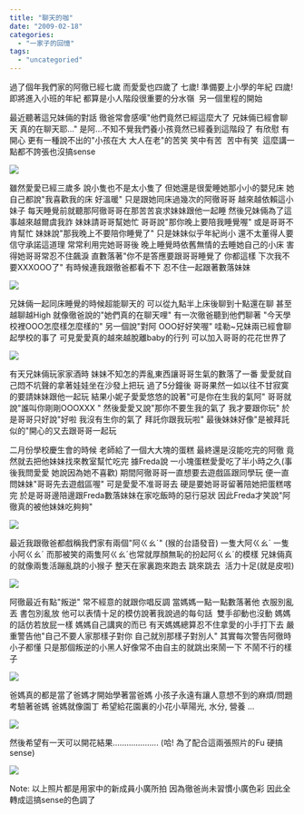 ```yaml
---
title: "聊天的咖"
date: "2009-02-18"
categories: 
  - "一家子的回憶"
tags: 
  - "uncategoried"
---
```


過了個年我們家的阿徹已經七歲 而愛愛也四歲了 七歲! 準備要上小學的年紀 四歲! 即將進入小班的年紀 都算是小人階段很重要的分水嶺  另一個里程的開始

最近聽著這兄妹倆的對話 徹爸常會感嘆"他們竟然已經這麼大了 兄妹倆已經會聊天 真的在聊天耶..." 是阿...不知不覺我們養小孩竟然已經養到這階段了 有欣慰 有開心 更有一種說不出的"小孩在大 大人在老"的苦笑 笑中有苦  苦中有笑  這麼講一點都不誇張也沒搞sense

![](images/3284380242_c1f5c48bdb.jpg)

雖然愛愛已經三歲多 說小隻也不是太小隻了 但她還是很愛睡她那小小的嬰兒床 她自己都說"我喜歡我的床 好溫暖" 只是跟她同床過幾次的阿徹哥哥 越來越依賴這小妹子 每天睡覺前就聽那阿徹哥哥在那苦苦哀求妹妹跟他一起睡 然後兄妹倆為了這事越來越爾虞我詐 妹妹請哥哥幫她忙 哥哥說"那你晚上要陪我睡覺喔" 或是哥哥不肯幫忙 妹妹說"那我晚上不要陪你睡覺了" 只是妹妹似乎年紀尚小 還不太董得人要信守承諾這道理 常常利用完她哥哥後 晚上睡覺時依舊無情的去睡她自己的小床 害得她哥哥常忍不住飆淚 直數落著"你不是答應要跟哥哥睡覺了 你都這樣 下次我不要XXXOOO了" 有時候連我跟徹爸都看不下 忍不住一起跟著數落妹妹

![](images/3284380176_c2fa6c92aa.jpg)

兄妹倆一起同床睡覺的時候超能聊天的 可以從九點半上床後聊到十點還在聊 甚至越聊越High 就像徹爸說的"她們真的在聊天哩" 有一次徹爸聽到他們聊著 "今天學校裡OOO怎麼樣怎麼樣的" 另一個說"對阿 OOO好好笑喔" 哇勒~兄妹兩已經會聊起學校的事了 可見愛愛真的越來越脫離baby的行列 可以加入哥哥的花花世界了

![](images/3284379846_94749f3617.jpg)

有天兄妹倆玩家家酒時 妹妹不知怎的弄亂東西讓哥哥生氣的數落了一番 愛愛就自己悶不坑聲的拿著娃娃坐在沙發上把玩 過了5分鐘後 哥哥果然一如以往不甘寂寞的要請妹妹跟他一起玩 結果小妮子愛愛悠悠的說著"可是你在生我的氣阿" 哥哥就說"誰叫你剛剛OOOXXX " 然後愛愛又說"那你不要生我的氣了 我才要跟你玩" 於是哥哥只好說"好啦 我沒有生你的氣了 拜託你跟我玩啦" 最後妹妹好像"是被拜託似的"開心的又去跟哥哥一起玩

二月份學校慶生會的時候 老師給了一個大大塊的蛋糕 最終還是沒能吃完的阿徹 竟然就去把他妹妹找來教室幫忙吃完 據Freda說 一小塊蛋糕愛愛吃了半小時之久(事後我問愛愛 她說因為她不喜歡) 期間阿徹哥哥一直想要去遊戲區跟同學玩 便一直問妹妹"哥哥先去遊戲區喔" 可是愛愛不准哥哥去 硬是要她哥哥留著陪她把蛋糕喀完 於是哥哥邊陪邊跟Freda數落妹妹在家吃飯時的惡行惡狀 因此Freda才笑說"阿徹真的被他妹妹吃夠夠"

![](images/3284380116_726e6daf6d.jpg)

最近我跟徹爸都戲稱我們家有兩個"阿ㄍㄠˊ" (猴的台語發音) 一隻大阿ㄍㄠˊ 一隻小阿ㄍㄠˊ 而那被笑的兩隻阿ㄍㄠˊ也常就厚顏無恥的扮起阿ㄍㄠˊ的模樣 兄妹倆真的就像兩隻活蹦亂跳的小猴子 整天在家裏跑來跑去 跳來跳去  活力十足(就是皮啦)

![](images/3284379696_a2422aea45.jpg)

阿徹最近有點"叛逆" 常不經意的就跟你唱反調 當媽媽一點一點數落著他 衣服別亂丟 書包別亂放 他可以表情十足的模仿說著我說過的每句話  雙手卻動也沒動 媽媽的話仿若放屁一樣 媽媽自己講爽的而已 有天媽媽總算忍不住拿愛的小手打下去 嚴重警告他"自己不要人家那樣子對你 自己就別那樣子對別人" 其實每次警告阿徹時 小子都懂 只是那個叛逆的小黑人好像常不由自主的就跳出來鬧一下 不鬧不行的樣子

![](images/3283557391_3834687f8c.jpg)

爸媽真的都是當了爸媽才開始學著當爸媽 小孩子永遠有讓人意想不到的麻煩/問題考驗著爸媽 爸媽就像園丁 希望給花園裏的小花小草陽光, 水分, 營養 ...

![](images/3283557503_fe1e53ec6a.jpg)

然後希望有一天可以開花結果.................... (哈! 為了配合這兩張照片的Fu 硬搞sense)

![](images/3283557847_8fa1c562b1.jpg)

Note: 以上照片都是用家中的新成員小廣所拍 因為徹爸尚未習慣小廣色彩 因此全轉成這搞sense的色調了
